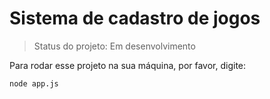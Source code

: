 # Sistema de cadastro de jogos

> Status do projeto: Em desenvolvimento

Para rodar esse projeto na sua máquina, por favor, digite:

```
node app.js

